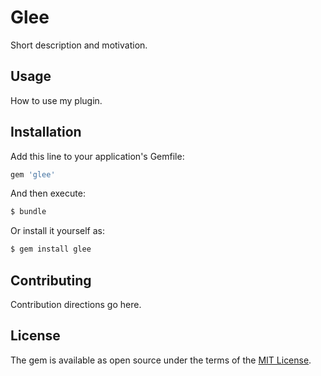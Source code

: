 # Glee
Short description and motivation.

## Usage
How to use my plugin.

## Installation
Add this line to your application's Gemfile:

```ruby
gem 'glee'
```

And then execute:
```bash
$ bundle
```

Or install it yourself as:
```bash
$ gem install glee
```

## Contributing
Contribution directions go here.

## License
The gem is available as open source under the terms of the [MIT License](http://opensource.org/licenses/MIT).
